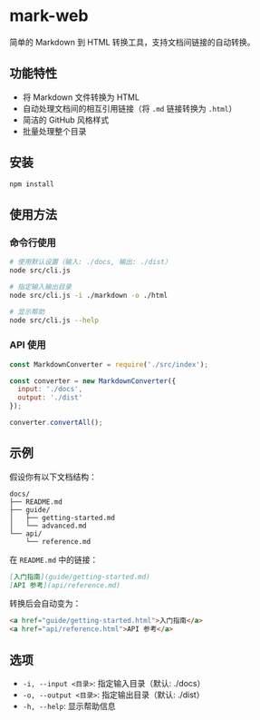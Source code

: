# mark-web

简单的 Markdown 到 HTML 转换工具，支持文档间链接的自动转换。

## 功能特性

- 将 Markdown 文件转换为 HTML
- 自动处理文档间的相互引用链接（将 `.md` 链接转换为 `.html`）
- 简洁的 GitHub 风格样式
- 批量处理整个目录

## 安装

```bash
npm install
```

## 使用方法

### 命令行使用

```bash
# 使用默认设置（输入: ./docs, 输出: ./dist）
node src/cli.js

# 指定输入输出目录
node src/cli.js -i ./markdown -o ./html

# 显示帮助
node src/cli.js --help
```

### API 使用

```javascript
const MarkdownConverter = require('./src/index');

const converter = new MarkdownConverter({
  input: './docs',
  output: './dist'
});

converter.convertAll();
```

## 示例

假设你有以下文档结构：

```
docs/
├── README.md
├── guide/
│   ├── getting-started.md
│   └── advanced.md
└── api/
    └── reference.md
```

在 `README.md` 中的链接：
```markdown
[入门指南](guide/getting-started.md)
[API 参考](api/reference.md)
```

转换后会自动变为：
```html
<a href="guide/getting-started.html">入门指南</a>
<a href="api/reference.html">API 参考</a>
```

## 选项

- `-i, --input <目录>`: 指定输入目录（默认: ./docs）
- `-o, --output <目录>`: 指定输出目录（默认: ./dist）
- `-h, --help`: 显示帮助信息